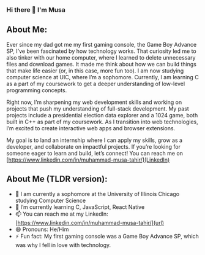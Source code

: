### Hi there 👋 I'm Musa

<!--
**musa-tahir-26/musa-tahir-26** is a ✨ _special_ ✨ repository because its `README.md` (this file) appears on your GitHub profile.

Here are some ideas to get you started -->
## About Me:
Ever since my dad got me my first gaming console, the Game Boy Advance SP, I’ve been fascinated by how technology works. That curiosity led me to also tinker with our home computer, where I learned to delete unnecessary files and download games. It made me think about how we can build things that make life easier (or, in this case, more fun too). I am now studying computer science at UIC, where I’m a sophomore. Currently, I am learning C as a part of my coursework to get a deeper understanding of low-level programming concepts.

Right now, I’m sharpening my web development skills and working on projects that push my understanding of full-stack development. My past projects include a presidential election data explorer and a 1024 game, both built in C++ as part of my coursework. As I transition into web technologies, I’m excited to create interactive web apps and browser extensions.

My goal is to land an internship where I can apply my skills, grow as a developer, and collaborate on impactful projects. If you’re looking for someone eager to learn and build, let’s connect! You can reach me on [https://www.linkedin.com/in/muhammad-musa-tahir/](LinkedIn)

## About Me (TLDR version):

 - 🤔 I am currently a sophomore at the University of Illinois Chicago studying Computer Science
 - 🌱 I’m currently learning C, JavaScript, React Native
 - 📫 You can reach me at my LinkedIn: [https://www.linkedin.com/in/muhammad-musa-tahir/](url)
 - 😄 Pronouns: He/Him
 - ⚡ Fun fact: My first gaming console was a Game Boy Advance SP, which was why I fell in love with technology.

